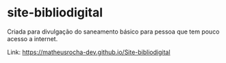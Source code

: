 # site-bibliodigital
 
Criada para divulgação do saneamento básico para pessoa que tem pouco acesso a internet.

Link: https://matheusrocha-dev.github.io/Site-bibliodigital
